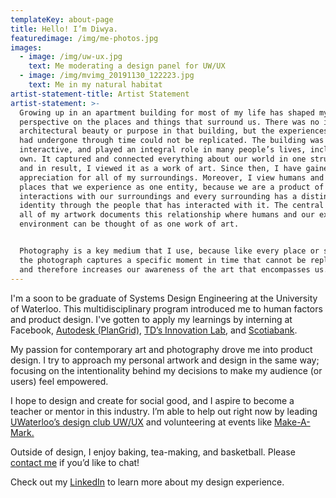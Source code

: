 ```yaml
---
templateKey: about-page
title: Hello! I’m Diwya.
featuredimage: /img/me-photos.jpg
images:
  - image: /img/uw-ux.jpg
    text: Me moderating a design panel for UW/UX
  - image: /img/mvimg_20191130_122223.jpg
    text: Me in my natural habitat
artist-statement-title: Artist Statement
artist-statement: >-
  Growing up in an apartment building for most of my life has shaped my
  perspective on the places and things that surround us. There was no intent for
  architectural beauty or purpose in that building, but the experiences that it
  had undergone through time could not be replicated. The building was unique,
  interactive, and played an integral role in many people’s lives, including my
  own. It captured and connected everything about our world in one structure,
  and in result, I viewed it as a work of art. Since then, I have gained an
  appreciation for all of my surroundings. Moreover, I view humans and the
  places that we experience as one entity, because we are a product of all our
  interactions with our surroundings and every surrounding has a distinct
  identity through the people that has interacted with it. The central theme for
  all of my artwork documents this relationship where humans and our external
  environment can be thought of as one work of art. 


  Photography is a key medium that I use, because like every place or structure,
  the photograph captures a specific moment in time that cannot be replicated,
  and therefore increases our awareness of the art that encompasses us.
---
```

I'm a soon to be graduate of Systems Design Engineering at the University of Waterloo. This multidisciplinary program introduced me to human factors and product design. I've gotten to apply my learnings by interning at Facebook, [Autodesk (PlanGrid)](https://www.plangrid.com/), [TD’s Innovation Lab](https://www.communitech.ca/how-we-help/innovation/corporate-innovation/td-bank-group/), and [Scotiabank](https://www.scotiaitrade.com/en/direct-investing-and-online-trading.html). 

My passion for contemporary art and photography drove me into product design. I try to approach my personal artwork and design in the same way; focusing on the intentionality behind my decisions to make my audience (or users) feel empowered. 

I hope to design and create for social good, and I aspire to become a teacher or mentor in this industry. I’m able to help out right now by leading [UWaterloo’s design club UW/UX](https://www.facebook.com/uwuxwaterloo/) and volunteering at events like [Make-A-Mark. ](https://letsmakeamark.org/)

Outside of design, I enjoy baking, tea-making, and basketball. Please [contact me](diwya.desilva@gmail.com) if you’d like to chat!

Check out my [LinkedIn](https://www.linkedin.com/in/diwyadesilva/) to learn more about my design experience.
